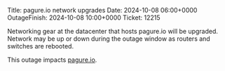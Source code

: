 Title: pagure.io network upgrades
Date: 2024-10-08 06:00+0000
OutageFinish: 2024-10-08 10:00+0000
Ticket: 12215

Networking gear at the datacenter that hosts pagure.io will be upgraded.
Network may be up or down during the outage window as routers and switches
are rebooted.

This outage impacts [pagure.io](https://pagure.io/).
